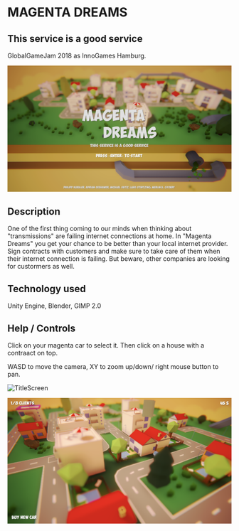 # MAGENTA DREAMS
## This service is a good service

GlobalGameJam 2018 as InnoGames Hamburg.

![TitleScreen](https://raw.githubusercontent.com/pkuebler/ggj2018/dev2/docs/feature.png)

## Description
One of the first thing coming to our minds when thinking about "transmissions" are failing internet connections at home. In "Magenta Dreams" you get your chance to be better than your local internet provider. Sign contracts with customers and make sure to take care of them when their internet connection is failing. But beware, other companies are looking for custormers as well.

## Technology used
Unity Engine, Blender, GIMP 2.0

## Help / Controls
Click on your magenta car to select it. Then click on a house with a contraact on top.

WASD to move the camera, XY to zoom up/down/ right mouse button to pan.

![TitleScreen](https://raw.githubusercontent.com/pkuebler/ggj2018/dev2/docs/feature2.png)

![TitleScreen](https://raw.githubusercontent.com/pkuebler/ggj2018/dev2/docs/feature3.png)

